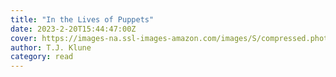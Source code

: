 ```yaml
---
title: "In the Lives of Puppets"
date: 2023-2-20T15:44:47:00Z
cover: https://images-na.ssl-images-amazon.com/images/S/compressed.photo.goodreads.com/books/1699617963i/60784549.jpg
author: T.J. Klune
category: read
---
```

